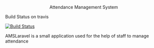 
<p align="center">Attendance Management System</p>

Build Status on travis

[![Build Status](https://travis-ci.org/putheakhem/AttendanceManagementSystemUsingLaravel.svg?branch=master)](https://travis-ci.org/putheakhem/AttendanceManagementSystemUsingLaravel)


AMSLaravel is a small application used for the help of staff to manage attendance
